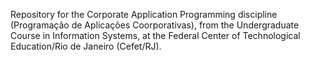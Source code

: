 Repository for the Corporate Application Programming discipline (Programação de Aplicações Coorporativas), from the Undergraduate Course in Information Systems, at the Federal Center of Technological Education/Rio de Janeiro (Cefet/RJ).
